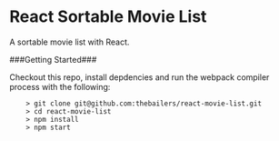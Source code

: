 # React Sortable Movie List

A sortable movie list with React.

###Getting Started###

Checkout this repo, install depdencies and run the webpack compiler process with the following:

```
	> git clone git@github.com:thebailers/react-movie-list.git
	> cd react-movie-list
	> npm install
	> npm start
```
